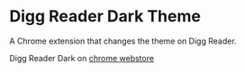 # Digg Reader Dark Theme

A Chrome extension that changes the theme on Digg Reader.

Digg Reader Dark on [chrome webstore](https://chrome.google.com/webstore/detail/digg-reader-dark/ceipefohbipmhopdpmjgolkpjmpeknph?utm_source=chrome-ntp-icon)
